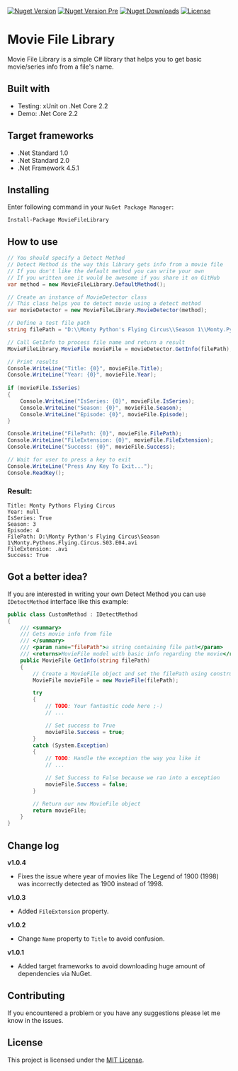 [![Nuget Version](https://img.shields.io/nuget/v/MovieFileLibrary.svg?style=flat)](https://www.nuget.org/packages/MovieFileLibrary)
[![Nuget Version Pre](https://img.shields.io/nuget/vpre/MovieFileLibrary?style=flat)](https://www.nuget.org/packages/MovieFileLibrary/absoluteLatest)
[![Nuget Downloads](https://img.shields.io/nuget/dt/MovieFileLibrary?color=red)](https://www.nuget.org/packages/MovieFileLibrary)
[![License](https://img.shields.io/github/license/peymanr34/movie-file-library.svg?style=flat)](LICENSE)

# Movie File Library
Movie File Library is a simple C# library that helps you to get basic movie/series info from a file's name.

## Built with
- Testing: xUnit on .Net Core 2.2
- Demo: .Net Core 2.2

## Target frameworks
- .Net Standard 1.0
- .Net Standard 2.0
- .Net Framework 4.5.1

## Installing
Enter following command in your ```NuGet Package Manager```:
```
Install-Package MovieFileLibrary
```

## How to use

```csharp
// You should specify a Detect Method
// Detect Method is the way this library gets info from a movie file
// If you don't like the default method you can write your own
// If you written one it would be awesome if you share it on GitHub
var method = new MovieFileLibrary.DefaultMethod();

// Create an instance of MovieDetector class
// This class helps you to detect movie using a detect method
var movieDetector = new MovieFileLibrary.MovieDetector(method);

// Define a test file path
string filePath = "D:\\Monty Python's Flying Circus\\Season 1\\Monty.Pythons.Flying.Circus.S03.E04.avi";

// Call GetInfo to process file name and return a result
MovieFileLibrary.MovieFile movieFile = movieDetector.GetInfo(filePath);

// Print results
Console.WriteLine("Title: {0}", movieFile.Title);
Console.WriteLine("Year: {0}", movieFile.Year);
    
if (movieFile.IsSeries)
{
    Console.WriteLine("IsSeries: {0}", movieFile.IsSeries);
    Console.WriteLine("Season: {0}", movieFile.Season);
    Console.WriteLine("Episode: {0}", movieFile.Episode);
}

Console.WriteLine("FilePath: {0}", movieFile.FilePath);
Console.WriteLine("FileExtension: {0}", movieFile.FileExtension);
Console.WriteLine("Success: {0}", movieFile.Success);   

// Wait for user to press a key to exit
Console.WriteLine("Press Any Key To Exit...");
Console.ReadKey();
```
### Result:
```
Title: Monty Pythons Flying Circus
Year: null
IsSeries: True
Season: 3
Episode: 4
FilePath: D:\Monty Python's Flying Circus\Season 1\Monty.Pythons.Flying.Circus.S03.E04.avi
FileExtension: .avi
Success: True
```

## Got a better idea?
If you are interested in writing your own Detect Method you can use ```IDetectMethod``` interface like this example:

```csharp
public class CustomMethod : IDetectMethod
{
    /// <summary>
    /// Gets movie info from file
    /// </summary>
    /// <param name="filePath">a string containing file path</param>
    /// <returns>MovieFile model with basic info regarding the movie</returns>
    public MovieFile GetInfo(string filePath)
    {
        // Create a MovieFile object and set the filePath using constructor
        MovieFile movieFile = new MovieFile(filePath);

        try
        {
            // TODO: Your fantastic code here ;-)
            // ...

            // Set success to True
            movieFile.Success = true;
        }
        catch (System.Exception)
        {
            // TODO: Handle the exception the way you like it
            // ...

            // Set Success to False because we ran into a exception
            movieFile.Success = false;
        }

        // Return our new MovieFile object
        return movieFile;
    }
}
```

## Change log
**v1.0.4**
- Fixes the issue where year of movies like The Legend of 1900 (1998) was incorrectly detected as 1900 instead of 1998.
 
**v1.0.3**
- Added ```FileExtension``` property.

**v1.0.2**
- Change ```Name``` property to ```Title``` to avoid confusion.

**v1.0.1**
- Added target frameworks to avoid downloading huge amount of dependencies via NuGet.

## Contributing
If you encountered a problem or you have any suggestions please let me know in the issues.

## License
This project is licensed under the [MIT License](LICENSE).